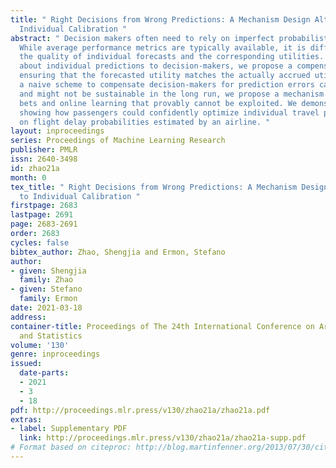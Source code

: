 ```yaml
---
title: " Right Decisions from Wrong Predictions: A Mechanism Design Alternative to
  Individual Calibration "
abstract: " Decision makers often need to rely on imperfect probabilistic forecasts.
  While average performance metrics are typically available, it is difficult to assess
  the quality of individual forecasts and the corresponding utilities. To convey confidence
  about individual predictions to decision-makers, we propose a compensation mechanism
  ensuring that the forecasted utility matches the actually accrued utility. While
  a naive scheme to compensate decision-makers for prediction errors can be exploited
  and might not be sustainable in the long run, we propose a mechanism based on fair
  bets and online learning that provably cannot be exploited. We demonstrate an application
  showing how passengers could confidently optimize individual travel plans based
  on flight delay probabilities estimated by an airline. "
layout: inproceedings
series: Proceedings of Machine Learning Research
publisher: PMLR
issn: 2640-3498
id: zhao21a
month: 0
tex_title: " Right Decisions from Wrong Predictions: A Mechanism Design Alternative
  to Individual Calibration "
firstpage: 2683
lastpage: 2691
page: 2683-2691
order: 2683
cycles: false
bibtex_author: Zhao, Shengjia and Ermon, Stefano
author:
- given: Shengjia
  family: Zhao
- given: Stefano
  family: Ermon
date: 2021-03-18
address: 
container-title: Proceedings of The 24th International Conference on Artificial Intelligence
  and Statistics
volume: '130'
genre: inproceedings
issued:
  date-parts:
  - 2021
  - 3
  - 18
pdf: http://proceedings.mlr.press/v130/zhao21a/zhao21a.pdf
extras:
- label: Supplementary PDF
  link: http://proceedings.mlr.press/v130/zhao21a/zhao21a-supp.pdf
# Format based on citeproc: http://blog.martinfenner.org/2013/07/30/citeproc-yaml-for-bibliographies/
---
```

